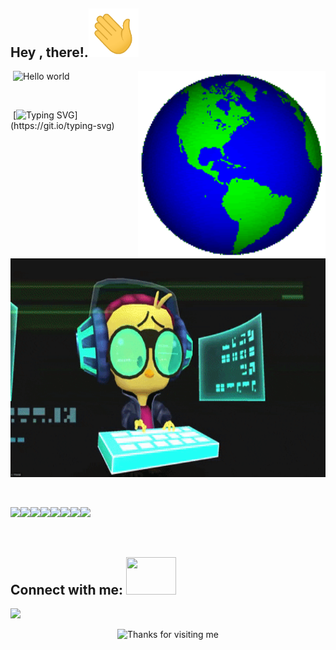## Hey , there!.<img src="https://github.com/RohiniKhandare98/imp_Assets/blob/31351676e529ea45df655a51dd9cd58ae8d8f5c0/Hi.gif" width="80"> 

<div align="left">
   
  <span>‎‎‎‎‎‎‎‎‎‎‎‎‎‎‎‎‎‎‎‎‎</span>
  <img src="https://raw.githubusercontent.com/sagar-viradiya/sagar-viradiya/master/resources/banner.png" alt="Hello world" height ="200" width="600"><img alt="Globe"  src="globe.gif" height ="300"  width="300" align="right">
  
  <span>‎‎‎‎‎‎‎‎‎‎‎‎‎‎‎‎‎‎‎‎‎</span> 
  <span>‎‎‎‎‎‎‎‎‎‎‎‎‎‎‎‎‎‎‎‎‎</span>
  
<!-- <p>
<img alt="Globe" height="80" src="globe.gif">
</p> -->
  
  <span>‎‎‎‎‎‎‎‎‎‎‎‎‎‎‎‎‎‎‎‎‎</span>
[![Typing SVG](https://readme-typing-svg.herokuapp.com?font=Sofia&sans&serif&color=white&size=36&lines=‎‎‎‎‎‎‎+Hey!+It's+Rohini!;I'm+a+Software+Developer.;❤+Java;I+❤+DSA..)](https://git.io/typing-svg)
</div>
 
  <span>‎‎‎‎‎‎‎‎‎‎‎‎‎‎‎‎‎‎‎‎‎</span>
<img src="https://github.com/RohiniKhandare98/imp_Assets/blob/18d76d14ee56fcd390485f3d682db64a173aa399/0a10af70-6cbf-46df-9071-0ff586a3b1d6.gif" height ="350" width="900">

<!--
**RohiniKhandare98/RohiniKhandare98** is a ✨ _special_ ✨ repository because its `README.md` (this file) appears on your GitHub profile.

Here are some ideas to get you started:

- 🔭 I’m currently working on ...
- 🌱 I’m currently learning ...
- 👯 I’m looking to collaborate on ...
- 🤔 I’m looking for help with ...
- 💬 Ask me about ...
- 📫 How to reach me: ...
- 😄 Pronouns: ...
- ⚡ Fun fact: ...
-->

<span>‎‎‎‎‎‎‎‎‎‎‎‎‎‎‎‎‎‎‎‎‎</span>
<span>‎‎‎‎‎‎‎‎‎‎‎‎‎‎‎‎‎‎‎‎‎</span>

<img height=50 src="https://cdn.jsdelivr.net/gh/devicons/devicon/icons/python/python-original.svg"/><img height=50 src="https://cdn.jsdelivr.net/gh/devicons/devicon/icons/java/java-original.svg"/><img height=50 src="https://cdn.jsdelivr.net/gh/devicons/devicon/icons/html5/html5-original.svg" /><img height=50 src="https://cdn.jsdelivr.net/gh/devicons/devicon/icons/css3/css3-original.svg" /><img height=50 src="https://cdn.jsdelivr.net/gh/devicons/devicon/icons/react/react-original.svg" /><img height=50 src="https://cdn.jsdelivr.net/gh/devicons/devicon/icons/git/git-plain.svg"/><img height=50 src="https://cdn.jsdelivr.net/gh/devicons/devicon/icons/github/github-original.svg"/><img height=50 src="https://cdn.jsdelivr.net/gh/devicons/devicon/icons/canva/canva-original.svg"/>

<span>‎‎‎‎‎‎‎‎‎‎‎‎‎‎‎‎‎‎‎‎‎</span>
## Connect with me: <img src='https://raw.githubusercontent.com/ShahriarShafin/ShahriarShafin/main/Assets/handshake.gif' width="80px" height="60">
<p align="left">

<a href = "https://www.linkedin.com/in/rohini-khandare-23b849203/"><img src="https://img.icons8.com/fluent/48/000000/linkedin.png"/></a>
</p>

<div align="center">

<img height="120" alt="Thanks for visiting me" width="100%" src="https://raw.githubusercontent.com/BrunnerLivio/brunnerlivio/master/images/marquee.svg" />
<br />
